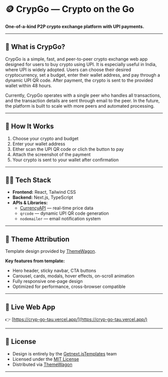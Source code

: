 # 🪙 CrypGo — Crypto on the Go

**One-of-a-kind P2P crypto exchange platform with UPI payments.**

---

## 💱 What is CrypGo?
CrypGo is a simple, fast, and peer-to-peer crypto exchange web app designed for users to buy crypto using UPI. It is especially useful in India, where UPI is widely adopted. Users can choose their desired cryptocurrency, set a budget, enter their wallet address, and pay through a dynamic UPI QR code. After payment, the crypto is sent to the provided wallet within 48 hours.

Currently, CrypGo operates with a single peer who handles all transactions, and the transaction details are sent through email to the peer. In the future, the platform is built to scale with more peers and automated processing.

---

## 🧾 How It Works
1. Choose your crypto and budget
2. Enter your wallet address
3. Either scan the UPI QR code or clich the button to pay
4. Attach the screenshot of the payment
5. Your crypto is sent to your wallet after confirmation

---

## 👨‍💻 Tech Stack
- **Frontend:** React, Tailwind CSS
- **Backend:** Next.js, TypeScript
- **APIs & Libraries:**
  - [CurrencyAPI](https://currencyapi.com/) — real-time price data
  - `qrcode` — dynamic UPI QR code generation
  - `nodemailer` — email notification system
---

## 🎨 Theme Attribution
Template design provided by [ThemeWagon](https://themewagon.com/themes/crypgo/).

**Key features from template:**
- Hero header, sticky navbar, CTA buttons
- Carousel, cards, modals, hover effects, on-scroll animation
- Fully responsive one-page design
- Optimized for performance, cross-browser compatible

---

## 🔗 Live Web App
👉 [https://cryp-go-tau.vercel.app/](https://cryp-go-tau.vercel.app/)

---

## 📝 License
- Design is entirely by the [Getnext.jsTemplates](https://getnextjstemplates.com) team
- Licensed under the [MIT License](https://opensource.org/licenses/MIT)
- Distributed via [ThemeWagon](https://themewagon.com)

---
